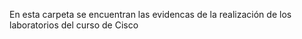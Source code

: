En esta carpeta se encuentran las evidencas de la realización de los laboratorios del curso de Cisco
